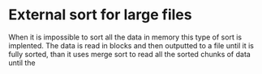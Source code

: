 # External sort for large files

When it is impossible to sort all the data in memory
    this type of sort is implented. The data is read 
    in blocks and then outputted to a file until it 
    is fully sorted, than it uses merge sort to 
    read all the sorted chunks of data until the 
    